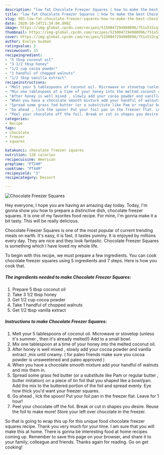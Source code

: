 ```yaml
---
description: "low fat Chocolate Freezer Squares | how to make the best Chocolate Freezer Squares"
title: "low fat Chocolate Freezer Squares | how to make the best Chocolate Freezer Squares"
slug: 985-low-fat-chocolate-freezer-squares-how-to-make-the-best-chocolate-freezer-squares
date: 2020-10-14T21:54:04.898Z
image: https://img-global.cpcdn.com/recipes/5150047294980096/751x532cq70/chocolate-freezer-squares-recipe-main-photo.jpg
thumbnail: https://img-global.cpcdn.com/recipes/5150047294980096/751x532cq70/chocolate-freezer-squares-recipe-main-photo.jpg
cover: https://img-global.cpcdn.com/recipes/5150047294980096/751x532cq70/chocolate-freezer-squares-recipe-main-photo.jpg
author: Evelyn Guzman
ratingvalue: 3
reviewcount: 15
recipeingredient:
- "5 tbsp coconut oil"
- "3 1/2 tbsp honey"
- "1/2 cup cocoa powder"
- "1 handful of chopped walnuts"
- "1/2 tbsp vanilla extract"
recipeinstructions:
- "Melt your 5 tablespoons of coconut oil. Microwave or stovetop (unless it&#39;s summer , then it&#39;s already melted!) Add to a small bowl."
- "Mix one tablespoon at a time of your honey into the melted coconut oil."
- "After honey is well mixed , slowly add your cocoa powder and vanilla extract ,mix until creamy. ( for paleo friends make sure you cocoa powder is unsweetened and paleo approved )"
- "When you have a chocolate smooth mixture add your handful of walnuts and mix them in."
- "Spread some grass fed butter (or a substitute like Pam or regular butter , butter imitation) on a piece of tin foil that you shaped like a bowl/pan. Add the mix to the buttered portion of the foil and spread evenly. Eye how thick you&#39;d want your freezer squares."
- "Go ahead , lick the spoon! Put your foil pan in the freezer flat. Leave for 1 hour!"
- "Peel your chocolate off the foil. Break or cut in shapes you desire.  Reuse the foil to make more! Store your left over chocolate in the freezer."
categories:
- Recipe
tags:
- chocolate
- freezer
- squares

katakunci: chocolate freezer squares 
nutrition: 120 calories
recipecuisine: American
preptime: "PT24M"
cooktime: "PT44M"
recipeyield: "3"
recipecategory: Dessert

---
```



![Chocolate Freezer Squares](https://img-global.cpcdn.com/recipes/5150047294980096/751x532cq70/chocolate-freezer-squares-recipe-main-photo.jpg)

Hey everyone, I hope you are having an amazing day today. Today, I'm gonna show you how to prepare a distinctive dish, chocolate freezer squares. It is one of my favorites food recipe. For mine, I'm gonna make it a bit tasty. This will be really delicious.



Chocolate Freezer Squares is one of the most popular of current trending meals on earth. It's easy, it is fast, it tastes yummy. It is enjoyed by millions every day. They are nice and they look fantastic. Chocolate Freezer Squares is something which I have loved my whole life.


To begin with this recipe, we must prepare a few ingredients. You can cook chocolate freezer squares using 5 ingredients and 7 steps. Here is how you cook that.

<!--inarticleads1-->

##### The ingredients needed to make Chocolate Freezer Squares:

1. Prepare 5 tbsp coconut oil
1. Take 3 1/2 tbsp honey
1. Get 1/2 cup cocoa powder
1. Take 1 handful of chopped walnuts
1. Get 1/2 tbsp vanilla extract




<!--inarticleads2-->

##### Instructions to make Chocolate Freezer Squares:

1. Melt your 5 tablespoons of coconut oil. Microwave or stovetop (unless it&#39;s summer , then it&#39;s already melted!) Add to a small bowl.
1. Mix one tablespoon at a time of your honey into the melted coconut oil.
1. After honey is well mixed , slowly add your cocoa powder and vanilla extract ,mix until creamy. ( for paleo friends make sure you cocoa powder is unsweetened and paleo approved )
1. When you have a chocolate smooth mixture add your handful of walnuts and mix them in.
1. Spread some grass fed butter (or a substitute like Pam or regular butter , butter imitation) on a piece of tin foil that you shaped like a bowl/pan. Add the mix to the buttered portion of the foil and spread evenly. Eye how thick you&#39;d want your freezer squares.
1. Go ahead , lick the spoon! Put your foil pan in the freezer flat. Leave for 1 hour!
1. Peel your chocolate off the foil. Break or cut in shapes you desire.  Reuse the foil to make more! Store your left over chocolate in the freezer.




So that is going to wrap this up for this unique food chocolate freezer squares recipe. Thank you very much for your time. I am sure that you will make this at home. There is gonna be interesting food at home recipes coming up. Remember to save this page on your browser, and share it to your family, colleague and friends. Thanks again for reading. Go on get cooking!
